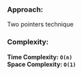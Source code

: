 ### Approach:
Two pointers technique
​
### Complexity:
**Time Complexity: `O(n)`**\
**Space Complexity: `O(1)`**